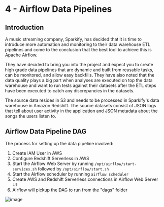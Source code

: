 # 4 - Airflow Data Pipelines

## Introduction

A music streaming company, Sparkify, has decided that it is time to introduce more automation and monitoring to their data warehouse ETL pipelines and come to the conclusion that the best tool to achieve this is Apache Airflow.

They have decided to bring you into the project and expect you to create high grade data pipelines that are dynamic and built from reusable tasks, can be monitored, and allow easy backfills. They have also noted that the data quality plays a big part when analyses are executed on top the data warehouse and want to run tests against their datasets after the ETL steps have been executed to catch any discrepancies in the datasets.

The source data resides in S3 and needs to be processed in Sparkify's data warehouse in Amazon Redshift. The source datasets consist of JSON logs that tell about user activity in the application and JSON metadata about the songs the users listen to.

## Airflow Data Pipeline DAG
The process for setting up the data pipeline involved:
1. Create IAM User in AWS
2. Configure Redshift Serverless in AWS
3. Start the Airflow Web Server by running `/opt/airflow/start-services.sh` followed by `/opt/airflow/start.sh`
4. Start the Airflow scheduler by running `airflow scheduler`
5. Create AWS and Redshift Serverless connections in Airflow Web Server UI
6. Airflow will pickup the DAG to run from the "dags" folder

![image](https://github.com/quitelight/Udacity-Data-Engineering-with-AWS-Nanodegree/assets/139787492/29212014-cef6-4989-a0e5-78abd72021d8)
